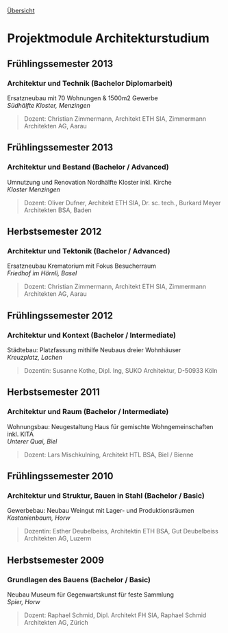 [Übersicht](README.md)

# Projektmodule Architekturstudium

## Frühlingssemester 2013

### Architektur und Technik (Bachelor Diplomarbeit)

Ersatzneubau mit 70 Wohnungen & 1500m2 Gewerbe  
_Südhälfte Kloster, Menzingen_
> Dozent: Christian Zimmermann, Architekt ETH SIA, Zimmermann Architekten AG, Aarau

## Frühlingssemester 2013

### Architektur und Bestand (Bachelor / Advanced)

Umnutzung und Renovation Nordhälfte Kloster inkl. Kirche  
 _Kloster Menzingen_
> Dozent: Oliver Dufner, Architekt ETH SIA, Dr. sc. tech., Burkard Meyer Architekten BSA, Baden

## Herbstsemester 2012

### Architektur und Tektonik (Bachelor / Advanced)

Ersatzneubau Krematorium mit Fokus Besucherraum  
_Friedhof im Hörnli, Basel_
> Dozent: Christian Zimmermann, Architekt ETH SIA, Zimmermann Architekten AG, Aarau

## Frühlingssemester 2012

### Architektur und Kontext (Bachelor / Intermediate)

Städtebau: Platzfassung mithilfe Neubaus dreier Wohnhäuser  
_Kreuzplatz, Lachen_
> Dozentin: Susanne Kothe, Dipl. Ing, SUKO Architektur, D-50933 Köln

## Herbstsemester 2011

### Architektur und Raum (Bachelor / Intermediate)

Wohnungsbau: Neugestaltung Haus für gemischte Wohngemeinschaften inkl. KITA  
_Unterer Quai, Biel_
> Dozent: Lars Mischkulning, Architekt HTL BSA, Biel / Bienne

## Frühlingssemester 2010

### Architektur und Struktur, Bauen in Stahl (Bachelor / Basic)

Gewerbebau: Neubau Weingut mit Lager- und Produktionsräumen  
_Kastanienbaum, Horw_
> Dozentin: Esther Deubelbeiss, Architektin ETH BSA, Gut Deubelbeiss Architekten AG, Luzerm

## Herbstsemester 2009

### Grundlagen des Bauens (Bachelor / Basic)

Neubau Museum für Gegenwartskunst für feste Sammlung  
_Spier, Horw_
> Dozent: Raphael Schmid, Dipl. Architekt FH SIA, Raphael Schmid Architekten AG, Zürich